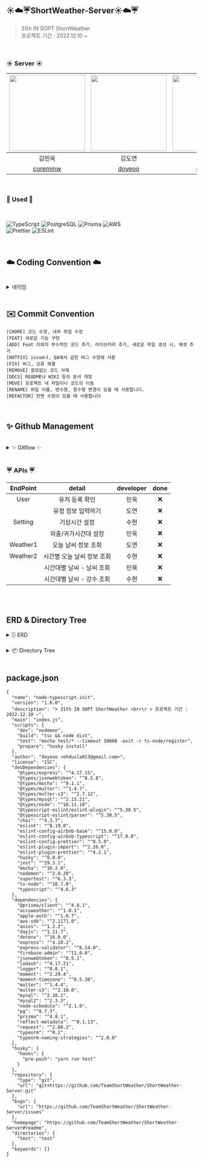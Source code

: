 ## ☀️☁️☔️ShortWeather-Server☀️☁️☔️

> 31th IN SOPT ShortWeather <br>
> 프로젝트 기간 : 2022.12.10 ~ 

<br>

### <strong> ☀️ Server ☀️ </strong>

| <img src="https://avatars.githubusercontent.com/u/82046935?v=4" width="200">|<img src="https://avatars.githubusercontent.com/u/81256252?v=4" width="200">|<img src="https://avatars.githubusercontent.com/u/70002218?v=4" width="200">|
| :-----------------------------------: | :-----------------------------------------------: | :-----------------------------------------------:
|                김민욱                 |                      김도연                       |                      강수현                       |
| [  coreminw ](https://github.com/coreminw) | [  doyeoo ](https://github.com/doyeoo) | [  onpyeong ](https://github.com/onpyeong) |

<br>

### <strong> 🏃 Used 🏃 </strong>
<br>
<p>
<img alt="TypeScript" src="https://img.shields.io/badge/typescript-%23007ACC.svg?style=for-the-badge&logo=typescript&logoColor=white"/>
<img alt="PostgreSQL" src="https://img.shields.io/badge/PostgreSQL-4169E1.svg?style=for-the-badge&logo=postgresql&logoColor=white"/>
<img alt="Prisma" src="https://img.shields.io/badge/Prisma-2D3748.svg?style=for-the-badge&logo=Prisma&logoColor=white"/>
<img alt="AWS" src="https://img.shields.io/badge/AWS-%23FF9900.svg?style=for-the-badge&logo=amazon-aws&logoColor=white"/><br>
<img alt="Prettier" src="https://img.shields.io/badge/Prettier-F7B93E.svg?style=for-the-badge&logo=Prettier&logoColor=black"/>
<img alt="ESLint" src="https://img.shields.io/badge/ESLint-4B32C3.svg?style=for-the-badge&logo=ESLint&logoColor=white"/>
</p>
  
<br>

## ☁️ Coding Convention ☁️
<br>
<details markdown="1">
<summary>네이밍</summary>

### DB

- DB 이름은 **UpperCamelCase**를 사용합니다.

<br>

### 함수, 변수, 타입
- 함수와 변수에는 **lowerCamelCase**를 사용합니다.
- 함수명은 동사로 시작합니다.
- 타입명은 **파스칼케이스**를 사용합니다.
  - interface이름에 I를 붙이지 않습니다.
- 기본 클래스 파일을 생성하거나 컴포넌트를 생성할 때는 약어 규칙에 따라 네이밍합니다.  

<br>

### 변수 네이밍

- `날씨` → weather
- `유저` → user 
- `배열을 담은 변수`→ ~s(복수형)
- `상태` → status 

---
</details>

<br>

## ✉️ Commit Convention

```
[CHORE] 코드 수정, 내부 파일 수정 
[FEAT] 새로운 기능 구현 
[ADD] Feat 이외의 부수적인 코드 추가, 라이브러리 추가, 새로운 파일 생성 시, 에셋 추가
[HOTFIX] issue나, QA에서 급한 버그 수정에 사용
[FIX] 버그, 오류 해결
[REMOVE] 쓸모없는 코드 삭제 
[DOCS] README나 WIKI 등의 문서 개정
[MOVE] 프로젝트 내 파일이나 코드의 이동 
[RENAME] 파일 이름, 변수명, 함수명 변경이 있을 때 사용합니다. 
[REFACTOR] 전면 수정이 있을 때 사용합니다 
```
<br>

## ✨ Github Management
<br>

<details>
<summary> ✨ Gitflow ✨ </summary>
<div markdown="1">  

```
1. Issue를 생성한다.
2. 깃 컨벤션에 맞게 Branch를 생성한다.
3. Add - Commit - Push - Pull Request 의 과정을 거친다.
4. Pull Request가 작성되면 작성자 이외의 다른 팀원이 Code Review를 한다.
5. Code Review가 완료되면 Pull Request 작성자가 develop Branch로 merge 한다.
6. merge된 Branch는 삭제한다.
7. 종료된 Issue와 Pull Request의 Label과 Project를 관리한다.
```
	
### 🌴 브랜치
---
#### 📌 브랜치 단위
- 브랜치 단위 = 이슈 단위 = PR단위

#### 📌 브랜치명
- 브랜치는 뷰 단위로 생성합니다.
- 브랜치 규칙 → feature/#이슈번호-탭-기능간략설명
- `ex) feature/#1-postLike`
- 탭이름 - Weather, User
- 공통적인 것 작업 - Global
    - feature/chore/fix/network

<br>
	
### 💡 이슈, PR 규칙
---
	
#### 📌 Issue명 = PR명
- [FEAT] - 기능 구현
- [FIX] - 버그 수정
- [REFACTOR] - 코드 리팩토링(결과물은 같지만 코드의 향상)
- [CHORE] - 수정
- [ADD] - 세팅 및 라이브러리 추가

</details>

<br>

### <strong> ☔️ APIs ☔️ </strong>
|   EndPoint   |               detail               | developer | done |
| :------: | :--------------------------------: | :-------: |:--: |
|   User  |       유저 등록 확인       |   민욱    |  ❌  |
|         |       유정 정보 입력하기       |   도연    |  ❌  |
|   Setting      |       기상시간 설정       |   수현    |  ❌  |
|         |       외출/귀가시간대 설정       |   민욱    |  ❌  |
|   Weather1   |       오늘 날씨 정보 조회       |   도연    |  ❌  |
|   Weather2   |       시간별 오늘 날씨 정보 조회       |   수현    |  ❌  |
|         |       시간대별 날씨 - 날씨 조회       |   민욱    |  ❌  |
|         |       시간대별 날씨 - 강수 조회       |   수현    |  ❌  |

<br>



<br>

## <strong> ERD & Directory Tree</strong>
<details>
<summary>🗄 ERD</summary>
<img src="https://user-images.githubusercontent.com/82046935/210375222-d0b48e33-0555-466d-a526-8449eec7cfbd.png">

</details>
<br>
<details>
<summary>📦 Directory Tree</summary>

```
	
├── tsconfig.json
├── nodemone.json
├── package.json
└── src
    ├── config
    ├── controllers
    ├── interfaces
    ├── loaders
    ├── middleware
    ├── modules
    ├── routes
    ├── service
    └──  index.ts
└── test

```
</details>
<br>

## <strong>package.json</strong>
```
{
  "name": "node-typescript-init",
  "version": "1.0.0",
  "description": "> 31th IN SOPT ShortWeather <br>\r > 프로젝트 기간 : 2022.12.10 ~",
  "main": "index.js",
  "scripts": {
    "dev": "nodemon",
    "build": "tsc && node dist",
    "test": "mocha test/* --timeout 10000 -exit -r ts-node/register",
    "prepare": "husky install"
  },
  "author": "doyeoo <ehdusla013@gmail.com>",
  "license": "ISC",
  "devDependencies": {
    "@types/express": "^4.17.15",
    "@types/jsonwebtoken": "^8.5.8",
    "@types/mocha": "^9.1.1",
    "@types/multer": "^1.4.7",
    "@types/multer-s3": "^2.7.12",
    "@types/mysql": "^2.15.21",
    "@types/node": "^18.11.18",
    "@typescript-eslint/eslint-plugin": "^5.30.5",
    "@typescript-eslint/parser": "^5.30.5",
    "chai": "^4.3.7",
    "eslint": "^8.19.0",
    "eslint-config-airbnb-base": "^15.0.0",
    "eslint-config-airbnb-typescript": "^17.0.0",
    "eslint-config-prettier": "^8.5.0",
    "eslint-plugin-import": "^2.26.0",
    "eslint-plugin-prettier": "^4.2.1",
    "husky": "^8.0.0",
    "jest": "^29.3.1",
    "mocha": "^10.2.0",
    "nodemon": "^2.0.20",
    "supertest": "^6.3.3",
    "ts-node": "^10.7.0",
    "typescript": "^4.6.3"
  },
  "dependencies": {
    "@prisma/client": "^4.8.1",
    "accuweather": "^1.0.1",
    "apple-auth": "^1.0.7",
    "aws-sdk": "^2.1171.0",
    "axios": "^1.2.2",
    "dayjs": "^1.11.7",
    "dotenv": "^16.0.0",
    "express": "^4.18.2",
    "express-validator": "^6.14.0",
    "firebase-admin": "^11.0.0",
    "jsonwebtoken": "^8.5.1",
    "lodash": "^4.17.21",
    "logger": "^0.0.1",
    "moment": "^2.29.4",
    "moment-timezone": "^0.5.38",
    "multer": "^1.4.4",
    "multer-s3": "^2.10.0",
    "mysql": "^2.18.1",
    "mysql2": "^2.3.3",
    "node-schedule": "^2.1.0",
    "pg": "^8.7.3",
    "prisma": "^4.8.1",
    "reflect-metadata": "^0.1.13",
    "request": "^2.88.2",
    "typeorm": "^0.2",
    "typeorm-naming-strategies": "^2.0.0"
  },
  "husky": {
    "hooks": {
      "pre-push": "yarn run test"
    }
  },
  "repository": {
    "type": "git",
    "url": "git+https://github.com/TeamShortWeather/ShortWeather-Server.git"
  },
  "bugs": {
    "url": "https://github.com/TeamShortWeather/ShortWeather-Server/issues"
  },
  "homepage": "https://github.com/TeamShortWeather/ShortWeather-Server#readme",
  "directories": {
    "test": "test"
  },
  "keywords": []
}
```
